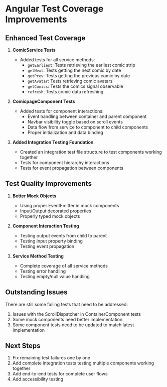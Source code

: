 # Angular Test Coverage Improvements

## Enhanced Test Coverage

1. **ComicService Tests**
   - Added tests for all service methods:
     - `getEarliest`: Tests retrieving the earliest comic strip
     - `getNext`: Tests getting the next comic by date
     - `getPrev`: Tests getting the previous comic by date
     - `getAvatar`: Tests retrieving comic avatars
     - `getComics`: Tests the comics signal observable
     - `refresh`: Tests comic data refreshing

2. **ComicpageComponent Tests**
   - Added tests for component interactions:
     - Event handling between container and parent component
     - Navbar visibility toggle based on scroll events
     - Data flow from service to component to child components
     - Proper initialization and data binding

3. **Added Integration Testing Foundation**
   - Created an integration test file structure to test components working together
   - Tests for component hierarchy interactions
   - Tests for event propagation between components

## Test Quality Improvements

1. **Better Mock Objects**
   - Using proper EventEmitter in mock components
   - Input/Output decorated properties
   - Properly typed mock objects

2. **Component Interaction Testing**
   - Testing output events from child to parent
   - Testing input property binding
   - Testing event propagation

3. **Service Method Testing**
   - Complete coverage of all service methods
   - Testing error handling
   - Testing empty/null value handling

## Outstanding Issues

There are still some failing tests that need to be addressed:

1. Issues with the ScrollDispatcher in ContainerComponent tests
2. Some mock components need better implementation
3. Some component tests need to be updated to match latest implementation

## Next Steps

1. Fix remaining test failures one by one
2. Add complete integration tests testing multiple components working together
3. Add end-to-end tests for complete user flows
4. Add accessibility testing